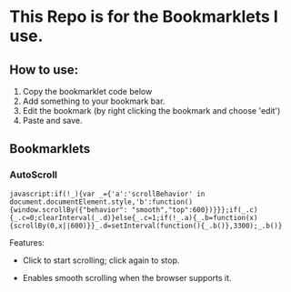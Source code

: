 # **This Repo is for the Bookmarklets I use.**

## How to use:

1. Copy the bookmarklet code below
2. Add something to your bookmark bar.
3. Edit the bookmark (by right clicking the bookmark and choose 'edit')
4. Paste and save.

## Bookmarklets

### AutoScroll

```
javascript:if(!_){var _={'a':'scrollBehavior' in document.documentElement.style,'b':function(){window.scrollBy({"behavior": "smooth","top":600})}}};if(_.c){_.c=0;clearInterval(_.d)}else{_.c=1;if(!_.a){_.b=function(x){scrollBy(0,x||600)}}_.d=setInterval(function(){_.b()},3300);_.b()}
```
Features:

-   Click to start scrolling; click again to stop.
    
-   Enables smooth scrolling when the browser supports it.
